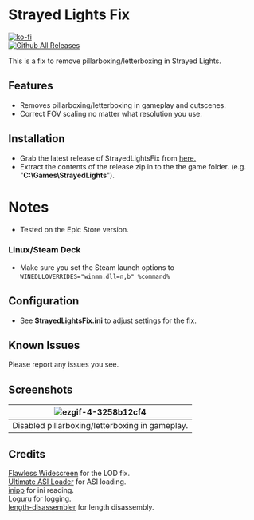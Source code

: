 # Strayed Lights Fix
[![ko-fi](https://ko-fi.com/img/githubbutton_sm.svg)](https://ko-fi.com/W7W01UAI9)</br>
[![Github All Releases](https://img.shields.io/github/downloads/Lyall/StrayedLightsFix/total.svg)](https://github.com/Lyall/StrayedLightsFix/releases)

This is a fix to remove pillarboxing/letterboxing in Strayed Lights.

## Features
- Removes pillarboxing/letterboxing in gameplay and cutscenes.
- Correct FOV scaling no matter what resolution you use.

## Installation
- Grab the latest release of StrayedLightsFix from [here.](https://github.com/Lyall/StrayedLightsFix/releases)
- Extract the contents of the release zip in to the the game folder. (e.g. "**C:\Games\StrayedLights**").

# Notes
- Tested on the Epic Store version.

### Linux/Steam Deck
- Make sure you set the Steam launch options to `WINEDLLOVERRIDES="winmm.dll=n,b" %command%`

## Configuration
- See **StrayedLightsFix.ini** to adjust settings for the fix.

## Known Issues
Please report any issues you see.

## Screenshots

| ![ezgif-4-3258b12cf4](https://github.com/Lyall/StrayedLightsFix/assets/695941/e3b5a228-463a-44db-be41-72aaf76b097c) |
|:--:|
| Disabled pillarboxing/letterboxing in gameplay. |

## Credits

[Flawless Widescreen](https://www.flawlesswidescreen.org/) for the LOD fix.<br />
[Ultimate ASI Loader](https://github.com/ThirteenAG/Ultimate-ASI-Loader) for ASI loading. <br />
[inipp](https://github.com/mcmtroffaes/inipp) for ini reading. <br />
[Loguru](https://github.com/emilk/loguru) for logging. <br />
[length-disassembler](https://github.com/Nomade040/length-disassembler) for length disassembly.

